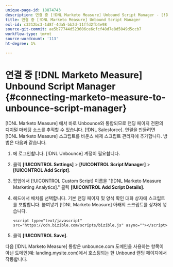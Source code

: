 ```yaml
---
unique-page-id: 18874743
description: 연결 중 [!DNL Marketo Measure] Unbound Script Manager - [!DNL Marketo Measure] - 제품 설명서
title: 연결 중 [!DNL Marketo Measure] Unbound Script Manager
exl-id: c3212bc3-1d8f-4da5-bb2d-11ffd2fb4e98
source-git-commit: ae5b77744d523606ce6cfcf48d7e8d5049d5ccb7
workflow-type: tm+mt
source-wordcount: '113'
ht-degree: 1%

---
```


# 연결 중 [!DNL Marketo Measure] Unbound Script Manager {#connecting-marketo-measure-to-unbounce-script-manager}

[!DNL Marketo Measure] 에서 바로 Unbounce와 통합되므로 랜딩 페이지 전환의 디지털 마케팅 소스를 추적할 수 있습니다. [!DNL Salesforce]. 연결을 만들려면 [!DNL Marketo Measure] 스크립트를 바운스 해제 스크립트 관리자에 추가합니다. 방법은 다음과 같습니다.

1. 에 로그인합니다. [!DNL Unbounce] 계정이 필요합니다.
1. 클릭 **[!UICONTROL Settings]** > **[!UICONTROL Script Manager]** > **[!UICONTROL Add Script]**.
1. 팝업에서 [!UICONTROL Custom Script] 이름을 &quot;[!DNL Marketo Measure Marketing Analytics].&quot; 클릭 **[!UICONTROL Add Script Details]**.
1. 헤드에서 배치를 선택합니다. 기본 랜딩 페이지 및 양식 확인 대화 상자에 스크립트를 포함합니다. 붙여넣기 [!DNL Marketo Measure] 아래의 스크립트를 상자에 넣습니다.

   `<script type="text/javascript" src="https://cdn.bizible.com/scripts/bizible.js" async=""></script>`

1. 클릭 **[!UICONTROL Save]**.

다음 [!DNL Marketo Measure] 통합은 unbounce.com 도메인을 사용하는 항목이 아닌 도메인(예: landing.mysite.com)에서 호스팅되는 한 Unbound 랜딩 페이지에서 작동합니다.

